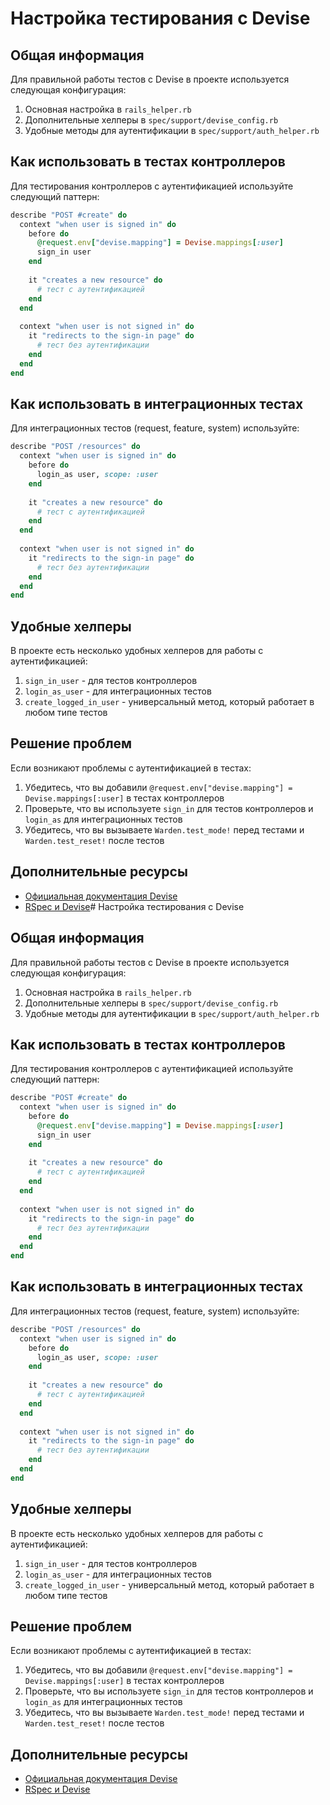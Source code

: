 # Настройка тестирования с Devise

## Общая информация

Для правильной работы тестов с Devise в проекте используется следующая конфигурация:

1. Основная настройка в `rails_helper.rb`
2. Дополнительные хелперы в `spec/support/devise_config.rb`
3. Удобные методы для аутентификации в `spec/support/auth_helper.rb`

## Как использовать в тестах контроллеров

Для тестирования контроллеров с аутентификацией используйте следующий паттерн:

```ruby
describe "POST #create" do
  context "when user is signed in" do
    before do
      @request.env["devise.mapping"] = Devise.mappings[:user]
      sign_in user
    end
    
    it "creates a new resource" do
      # тест с аутентификацией
    end
  end
  
  context "when user is not signed in" do
    it "redirects to the sign-in page" do
      # тест без аутентификации
    end
  end
end
```

## Как использовать в интеграционных тестах

Для интеграционных тестов (request, feature, system) используйте:

```ruby
describe "POST /resources" do
  context "when user is signed in" do
    before do
      login_as user, scope: :user
    end
    
    it "creates a new resource" do
      # тест с аутентификацией
    end
  end
  
  context "when user is not signed in" do
    it "redirects to the sign-in page" do
      # тест без аутентификации
    end
  end
end
```

## Удобные хелперы

В проекте есть несколько удобных хелперов для работы с аутентификацией:

1. `sign_in_user` - для тестов контроллеров
2. `login_as_user` - для интеграционных тестов
3. `create_logged_in_user` - универсальный метод, который работает в любом типе тестов

## Решение проблем

Если возникают проблемы с аутентификацией в тестах:

1. Убедитесь, что вы добавили `@request.env["devise.mapping"] = Devise.mappings[:user]` в тестах контроллеров
2. Проверьте, что вы используете `sign_in` для тестов контроллеров и `login_as` для интеграционных тестов
3. Убедитесь, что вы вызываете `Warden.test_mode!` перед тестами и `Warden.test_reset!` после тестов

## Дополнительные ресурсы

- [Официальная документация Devise](https://github.com/heartcombo/devise#test-helpers)
- [RSpec и Devise](https://github.com/heartcombo/devise/wiki/How-To:-Test-controllers-with-Rails-(and-RSpec))# Настройка тестирования с Devise

## Общая информация

Для правильной работы тестов с Devise в проекте используется следующая конфигурация:

1. Основная настройка в `rails_helper.rb`
2. Дополнительные хелперы в `spec/support/devise_config.rb`
3. Удобные методы для аутентификации в `spec/support/auth_helper.rb`

## Как использовать в тестах контроллеров

Для тестирования контроллеров с аутентификацией используйте следующий паттерн:

```ruby
describe "POST #create" do
  context "when user is signed in" do
    before do
      @request.env["devise.mapping"] = Devise.mappings[:user]
      sign_in user
    end
    
    it "creates a new resource" do
      # тест с аутентификацией
    end
  end
  
  context "when user is not signed in" do
    it "redirects to the sign-in page" do
      # тест без аутентификации
    end
  end
end
```

## Как использовать в интеграционных тестах

Для интеграционных тестов (request, feature, system) используйте:

```ruby
describe "POST /resources" do
  context "when user is signed in" do
    before do
      login_as user, scope: :user
    end
    
    it "creates a new resource" do
      # тест с аутентификацией
    end
  end
  
  context "when user is not signed in" do
    it "redirects to the sign-in page" do
      # тест без аутентификации
    end
  end
end
```

## Удобные хелперы

В проекте есть несколько удобных хелперов для работы с аутентификацией:

1. `sign_in_user` - для тестов контроллеров
2. `login_as_user` - для интеграционных тестов
3. `create_logged_in_user` - универсальный метод, который работает в любом типе тестов

## Решение проблем

Если возникают проблемы с аутентификацией в тестах:

1. Убедитесь, что вы добавили `@request.env["devise.mapping"] = Devise.mappings[:user]` в тестах контроллеров
2. Проверьте, что вы используете `sign_in` для тестов контроллеров и `login_as` для интеграционных тестов
3. Убедитесь, что вы вызываете `Warden.test_mode!` перед тестами и `Warden.test_reset!` после тестов

## Дополнительные ресурсы

- [Официальная документация Devise](https://github.com/heartcombo/devise#test-helpers)
- [RSpec и Devise](https://github.com/heartcombo/devise/wiki/How-To:-Test-controllers-with-Rails-(and-RSpec))